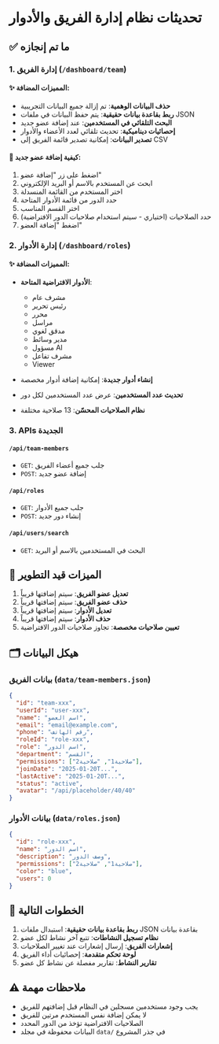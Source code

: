 # تحديثات نظام إدارة الفريق والأدوار

## ✅ ما تم إنجازه

### 1. إدارة الفريق (`/dashboard/team`)

#### ✨ المميزات المضافة:
- **حذف البيانات الوهمية**: تم إزالة جميع البيانات التجريبية
- **ربط بقاعدة بيانات حقيقية**: يتم حفظ البيانات في ملفات JSON
- **البحث التلقائي في المستخدمين**: عند إضافة عضو جديد
- **إحصائيات ديناميكية**: تحديث تلقائي لعدد الأعضاء والأدوار
- **تصدير البيانات**: إمكانية تصدير قائمة الفريق إلى CSV

#### 🔧 كيفية إضافة عضو جديد:
1. اضغط على زر "إضافة عضو"
2. ابحث عن المستخدم بالاسم أو البريد الإلكتروني
3. اختر المستخدم من القائمة المنسدلة
4. حدد الدور من قائمة الأدوار المتاحة
5. اختر القسم المناسب
6. حدد الصلاحيات (اختياري - سيتم استخدام صلاحيات الدور الافتراضية)
7. اضغط "إضافة العضو"

### 2. إدارة الأدوار (`/dashboard/roles`)

#### ✨ المميزات المضافة:
- **الأدوار الافتراضية المتاحة**:
  - مشرف عام
  - رئيس تحرير
  - محرر
  - مراسل
  - مدقق لغوي
  - مدير وسائط
  - مسؤول AI
  - مشرف تفاعل
  - Viewer

- **إنشاء أدوار جديدة**: إمكانية إضافة أدوار مخصصة
- **تحديث عدد المستخدمين**: عرض عدد المستخدمين لكل دور
- **نظام الصلاحيات المحسّن**: 13 صلاحية مختلفة

### 3. APIs الجديدة

#### `/api/team-members`
- `GET`: جلب جميع أعضاء الفريق
- `POST`: إضافة عضو جديد

#### `/api/roles`
- `GET`: جلب جميع الأدوار
- `POST`: إنشاء دور جديد

#### `/api/users/search`
- `GET`: البحث في المستخدمين بالاسم أو البريد

## 📝 الميزات قيد التطوير

1. **تعديل عضو الفريق**: سيتم إضافتها قريباً
2. **حذف عضو الفريق**: سيتم إضافتها قريباً
3. **تعديل الأدوار**: سيتم إضافتها قريباً
4. **حذف الأدوار**: سيتم إضافتها قريباً
5. **تعيين صلاحيات مخصصة**: تجاوز صلاحيات الدور الافتراضية

## 🗂️ هيكل البيانات

### بيانات الفريق (`data/team-members.json`)
```json
{
  "id": "team-xxx",
  "userId": "user-xxx",
  "name": "اسم العضو",
  "email": "email@example.com",
  "phone": "رقم الهاتف",
  "roleId": "role-xxx",
  "role": "اسم الدور",
  "department": "القسم",
  "permissions": ["صلاحية1", "صلاحية2"],
  "joinDate": "2025-01-20T...",
  "lastActive": "2025-01-20T...",
  "status": "active",
  "avatar": "/api/placeholder/40/40"
}
```

### بيانات الأدوار (`data/roles.json`)
```json
{
  "id": "role-xxx",
  "name": "اسم الدور",
  "description": "وصف الدور",
  "permissions": ["صلاحية1", "صلاحية2"],
  "color": "blue",
  "users": 0
}
```

## 🚀 الخطوات التالية

1. **ربط بقاعدة بيانات حقيقية**: استبدال ملفات JSON بقاعدة بيانات
2. **نظام تسجيل النشاطات**: تتبع آخر نشاط لكل عضو
3. **إشعارات الفريق**: إرسال إشعارات عند تغيير الصلاحيات
4. **لوحة تحكم متقدمة**: إحصائيات أداء الفريق
5. **تقارير النشاط**: تقارير مفصلة عن نشاط كل عضو

## ⚠️ ملاحظات مهمة

- يجب وجود مستخدمين مسجلين في النظام قبل إضافتهم للفريق
- لا يمكن إضافة نفس المستخدم مرتين للفريق
- الصلاحيات الافتراضية تؤخذ من الدور المحدد
- البيانات محفوظة في مجلد `data/` في جذر المشروع 